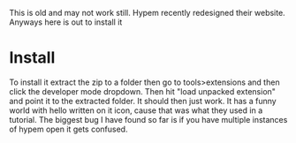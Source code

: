 This is old and may not work still. Hypem recently redesigned their website. Anyways here is out to install it

Install
=======

To install it extract the zip to a folder then go to tools>extensions and then click the developer mode dropdown.  Then hit "load unpacked extension" and point it to the extracted folder.  It should then just work.  It has a funny world with hello written on it icon, cause that was what they used in a tutorial.  The biggest bug I have found so far is if you have multiple instances of hypem open it gets confused.
